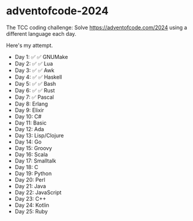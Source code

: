 # adventofcode-2024

The TCC coding challenge: Solve https://adventofcode.com/2024 using a different
language each day.

Here's my attempt.

- Day 1: ✅ ✅ GNUMake
- Day 2: ✅ ✅ Lua
- Day 3: ✅ ✅ Awk
- Day 4: ✅ ✅ Haskell
- Day 5: ✅ ✅ Bash
- Day 6: ✅ ✅ Rust
- Day 7: ✅ Pascal
- Day 8: Erlang
- Day 9: Elixir
- Day 10: C#
- Day 11: Basic
- Day 12: Ada
- Day 13: Lisp/Clojure
- Day 14: Go
- Day 15: Groovy
- Day 16: Scala
- Day 17: Smalltalk
- Day 18: C
- Day 19: Python
- Day 20: Perl
- Day 21: Java
- Day 22: JavaScript
- Day 23: C++
- Day 24: Kotlin
- Day 25: Ruby
